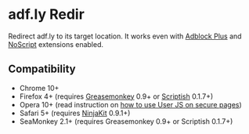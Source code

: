 # adf.ly Redir

Redirect adf.ly to its target location.
It works even with [Adblock Plus](https://addons.mozilla.org/addon/adblock-plus) and [NoScript](https://addons.mozilla.org/addon/noscript) extensions enabled.

## Compatibility

* Chrome 10+
* Firefox 4+ (requires [Greasemonkey](https://addons.mozilla.org/addon/greasemonkey/) 0.9+ or [Scriptish](https://addons.mozilla.org/addon/scriptish) 0.1.7+)
* Opera 10+ (read instruction on [how to use User JS on secure pages](http://www.opera.com/docs/userjs/using/#securepages))
* Safari 5+ (requires [NinjaKit](https://github.com/os0x/NinjaKit) 0.9.1+)
* SeaMonkey 2.1+ (requires Greasemonkey 0.9+ or Scriptish 0.1.7+)